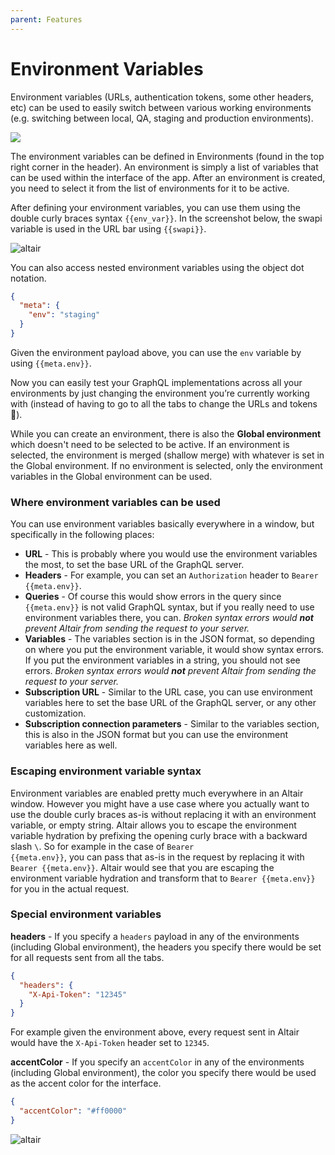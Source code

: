 ```yaml
---
parent: Features
---
```


# Environment Variables

Environment variables (URLs, authentication tokens, some other headers, etc) can be used to easily switch between various working environments (e.g. switching between local, QA, staging and production environments).

![](https://miro.medium.com/max/5756/1*eCxSCJadudYfUYoPRpkSkA.png)

The environment variables can be defined in Environments (found in the top right corner in the header). An environment is simply a list of variables that can be used within the interface of the app. After an environment is created, you need to select it from the list of environments for it to be active.

After defining your environment variables, you can use them using the double curly braces syntax <code v-pre>{{env_var}}</code>. In the screenshot below, the swapi variable is used in the URL bar using <code v-pre>{{swapi}}</code>.

![altair](https://miro.medium.com/max/5760/1*4FkypN32B8E1K9mJHoKaWA.png)

You can also access nested environment variables using the object dot notation.

```json
{
  "meta": {
    "env": "staging"
  }
}
```

Given the environment payload above, you can use the `env` variable by using <code v-pre>{{meta.env}}</code>.

Now you can easily test your GraphQL implementations across all your environments by just changing the environment you’re currently working with (instead of having to go to all the tabs to change the URLs and tokens 🤢).

While you can create an environment, there is also the **Global environment** which doesn't need to be selected to be active. If an environment is selected, the environment is merged (shallow merge) with whatever is set in the Global environment. If no environment is selected, only the environment variables in the Global environment can be used.

### Where environment variables can be used

You can use environment variables basically everywhere in a window, but specifically in the following places:

- **URL** - This is probably where you would use the environment variables the most, to set the base URL of the GraphQL server.
- **Headers** - For example, you can set an `Authorization` header to <code v-pre>Bearer {{meta.env}}</code>.
- **Queries** - Of course this would show errors in the query since <code v-pre>{{meta.env}}</code> is not valid GraphQL syntax, but if you really need to use environment variables there, you can. _Broken syntax errors would **not** prevent Altair from sending the request to your server._
- **Variables** - The variables section is in the JSON format, so depending on where you put the environment variable, it would show syntax errors. If you put the environment variables in a string, you should not see errors. _Broken syntax errors would **not** prevent Altair from sending the request to your server._
- **Subscription URL** - Similar to the URL case, you can use environment variables here to set the base URL of the GraphQL server, or any other customization.
- **Subscription connection parameters** - Similar to the variables section, this is also in the JSON format but you can use the environment variables here as well.

### Escaping environment variable syntax

Environment variables are enabled pretty much everywhere in an Altair window. However you might have a use case where you actually want to use the double curly braces as-is without replacing it with an environment variable, or empty string. Altair allows you to escape the environment variable hydration by prefixing the opening curly brace with a backward slash `\`. So for example in the case of <code v-pre>Bearer {{meta.env}}</code>, you can pass that as-is in the request by replacing it with <code v-pre>Bearer \{{meta.env}}</code>. Altair would see that you are escaping the environment variable hydration and transform that to <code v-pre>Bearer {{meta.env}}</code> for you in the actual request.

### Special environment variables

**headers** - If you specify a `headers` payload in any of the environments (including Global environment), the headers you specify there would be set for all requests sent from all the tabs.

```json
{
  "headers": {
    "X-Api-Token": "12345"
  }
}
```

For example given the environment above, every request sent in Altair would have the `X-Api-Token` header set to `12345`.

**accentColor** - If you specify an `accentColor` in any of the environments (including Global environment), the color you specify there would be used as the accent color for the interface.

```json
{
  "accentColor": "#ff0000"
}
```

![altair](/assets/img/docs/environment-accent-color.png)

